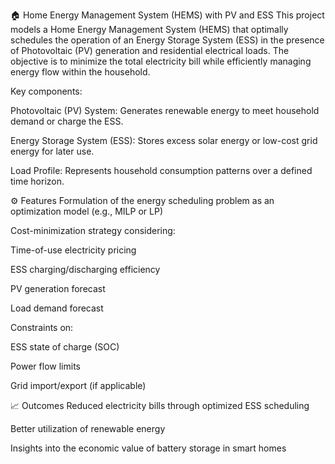 🏠 Home Energy Management System (HEMS) with PV and ESS
This project models a Home Energy Management System (HEMS) that optimally schedules the operation of an Energy Storage System (ESS) in the presence of Photovoltaic (PV) generation and residential electrical loads. The objective is to minimize the total electricity bill while efficiently managing energy flow within the household.

Key components:

Photovoltaic (PV) System: Generates renewable energy to meet household demand or charge the ESS.

Energy Storage System (ESS): Stores excess solar energy or low-cost grid energy for later use.

Load Profile: Represents household consumption patterns over a defined time horizon.

⚙️ Features
Formulation of the energy scheduling problem as an optimization model (e.g., MILP or LP)

Cost-minimization strategy considering:

Time-of-use electricity pricing

ESS charging/discharging efficiency

PV generation forecast

Load demand forecast

Constraints on:

ESS state of charge (SOC)

Power flow limits

Grid import/export (if applicable)

📈 Outcomes
Reduced electricity bills through optimized ESS scheduling

Better utilization of renewable energy

Insights into the economic value of battery storage in smart homes

